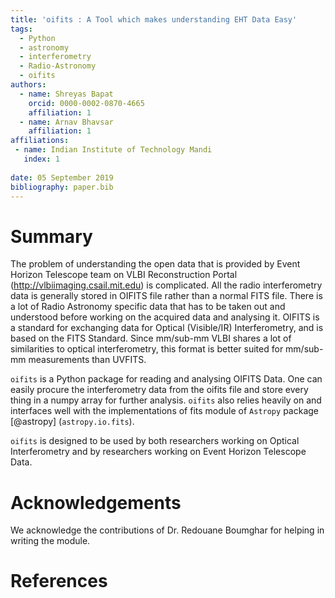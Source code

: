 ```yaml
---
title: 'oifits : A Tool which makes understanding EHT Data Easy'
tags:
  - Python
  - astronomy
  - interferometry
  - Radio-Astronomy
  - oifits
authors:
  - name: Shreyas Bapat
    orcid: 0000-0002-0870-4665
    affiliation: 1
  - name: Arnav Bhavsar
    affiliation: 1
affiliations:
 - name: Indian Institute of Technology Mandi
   index: 1
   
date: 05 September 2019
bibliography: paper.bib
---
```


# Summary

The problem of understanding the open data that is provided by Event Horizon 
Telescope team on VLBI Reconstruction Portal (http://vlbiimaging.csail.mit.edu)
is complicated. All the radio interferometry data is generally stored in OIFITS
file rather than a normal FITS file. There is a lot of Radio Astronomy specific 
data that has to be taken out and understood before working on the acquired data 
and analysing it. OIFITS is a standard for exchanging data for Optical (Visible/IR)
Interferometry, and is based on the FITS Standard. Since mm/sub-mm VLBI shares a
lot of similarities to optical interferometry, this format is better suited for 
mm/sub-mm measurements than UVFITS.

``oifits`` is a Python package for reading and analysing OIFITS Data. One can easily 
procure the interferometry data from the oifits file and store every thing in a numpy 
array for further analysis. 
``oifits`` also relies heavily on and interfaces well with the implementations of 
 fits module of ``Astropy`` package [@astropy] (``astropy.io.fits``).

``oifits`` is designed to be used by both researchers working on Optical Interferometry
and by researchers working on Event Horizon Telescope Data.

# Acknowledgements

We acknowledge the contributions of Dr. Redouane Boumghar for helping in writing the module.


# References